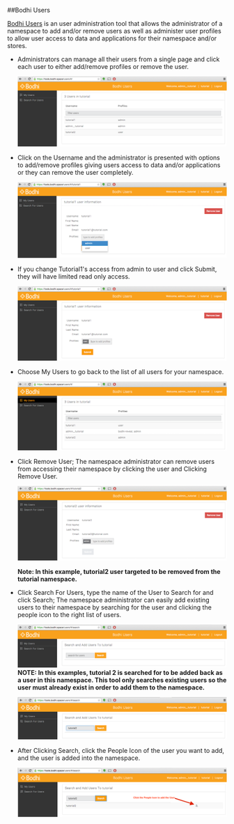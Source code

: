##Bodhi Users

[Bodhi Users](https:/tools.hotschedules.io/users/) is an user administration tool that allows the administrator of a namespace to add and/or remove users as well as administer user profiles to allow user access to data and applications for their namespace and/or stores.

- Administrators can manage all their users from a single page and click each user to either add/remove profiles or remove the user.

	![Users_1](/images/Users_1.png?raw=true "")

- Click on the Username and the administrator is presented with options to add/remove profiles giving users access to data and/or applications or they can remove the user completely.

	![Users_2](/images/Users_2.png?raw=true "")

- If you change Tutorial1's access from admin to user and click Submit, they will have limited read only access.

	![Users_3](/images/Users_3.png?raw=true "")

- Choose My Users to go back to the list of all users for your namespace.

	![Users_4](/images/Users_4.png?raw=true "")

- Click Remove User; The namespace administrator can remove users from accessing their namespace by clicking the user and Clicking Remove User.  

	![Users_5](/images/Users_5.png?raw=true "")
	
	__Note: In this example, tutorial2 user targeted to be removed from the tutorial namespace.__

- Click Search For Users, type the name of the User to Search for and click Search; The namespace administrator can easily add existing users to their namespace by searching for the user and clicking the people icon to the right list of users.

	![Users_6](/images/Users_6.png?raw=true "")
	__NOTE: In this examples, tutorial 2 is searched for to be added back as a user in this namespace.  This tool only searches existing users so the user must already exist in order to add them to the namespace.__
	
	![Users_7](/images/Users_7.png?raw=true "")

- After Clicking Search, click the People Icon of the user you want to add, and the user is added into the namespace.

	![Users_8](/images/Users_8.png?raw=true "")
